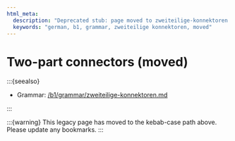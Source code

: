 ```yaml
---
html_meta:
  description: "Deprecated stub: page moved to zweiteilige-konnektoren.md"
  keywords: "german, b1, grammar, zweiteilige konnektoren, moved"
---
```


# Two-part connectors (moved)

:::{seealso}

- Grammar: [/b1/grammar/zweiteilige-konnektoren.md](/b1/grammar/zweiteilige-konnektoren.md)

:::

:::{warning}
This legacy page has moved to the kebab-case path above. Please update any bookmarks.
:::
